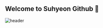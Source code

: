 ## Welcome to Suhyeon Github 👋

![header](https://capsule-render.vercel.app/api?type=rounded&color=gradient&text=%20asdf%20&height=300&fontSize=100&textBg=true)

<!--
**Jeonsuhyeonn/Jeonsuhyeonn** is a ✨ _special_ ✨ repository because its `README.md` (this file) appears on your GitHub profile.

Here are some ideas to get you started:

- 🔭 I’m currently working on ...
- 🌱 I’m currently learning ...
- 👯 I’m looking to collaborate on ...
- 🤔 I’m looking for help with ...
- 💬 Ask me about ...
- 📫 How to reach me: ...
- 😄 Pronouns: ...
- ⚡ Fun fact: ...
-->
